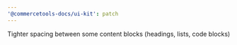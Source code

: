 ```yaml
---
'@commercetools-docs/ui-kit': patch
---
```


Tighter spacing between some content blocks (headings, lists, code blocks)
